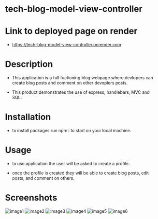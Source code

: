 # tech-blog-model-view-controller

# Link to deployed page on render
- https://tech-blog-model-view-controller.onrender.com

# Description

- This application is a full fuctioning blog webpage where devlopers can create blog posts and comment on other devoplers posts.

- This product demonstrates the use of express, handlebars, MVC and SQL.

# Installation
- to install packages run npm i to start on your local machine.

# Usage

- to use application the user will be asked to create a profile. 

- once the profile is created they will be able to create blog posts, edit posts, and comment on others.

# Screenshots

![image1](/images/Screenshot%202024-09-05%20at%2010.36.41 PM.png)
![image2](/images/Screenshot%202024-09-05%20at%2010.36.48 PM.png)
![image3](/images/Screenshot%202024-09-05%20at%2010.37.02 PM.png)
![image4](/images/Screenshot%202024-09-05%20at%2010.37.48 PM.png)
![image5](/images/Screenshot%202024-09-05%20at%2010.38.18 PM.png)
![image6](/images/Screenshot%202024-09-05%20at%2010.38.31 PM.png)